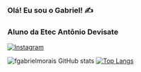 ### Olá! Eu sou o Gabriel! ✍️

### Aluno da Etec Antônio Devisate

[![Instagram](https://img.shields.io/badge/Instagram-E4405F?style=for-the-badge&logo=instagram&logoColor=white)](https://www.instagram.com/fgabrielmorais/)

![fgabrielmorais GitHub stats](https://github-readme-stats.vercel.app/api?username=fgabrielmorais&show_icons=true&theme=radical)
[![Top Langs](https://github-readme-stats.vercel.app/api/top-langs/?username=fgabrielmorais&hide_progress=true&theme=radical&height=)](https://github.com/anuraghazra/github-readme-stats)

